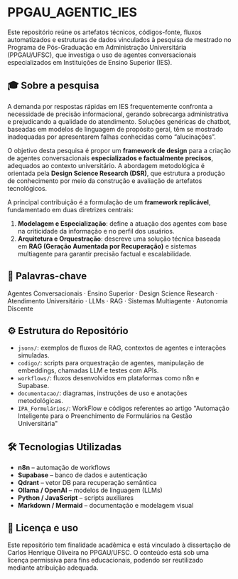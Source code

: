 # PPGAU_AGENTIC_IES

Este repositório reúne os artefatos técnicos, códigos-fonte, fluxos automatizados e estruturas de dados vinculados à pesquisa de mestrado no Programa de Pós-Graduação em Administração Universitária (PPGAU/UFSC), que investiga o uso de agentes conversacionais especializados em Instituições de Ensino Superior (IES).

## 🎓 Sobre a pesquisa

A demanda por respostas rápidas em IES frequentemente confronta a necessidade de precisão informacional, gerando sobrecarga administrativa e prejudicando a qualidade do atendimento. Soluções genéricas de chatbot, baseadas em modelos de linguagem de propósito geral, têm se mostrado inadequadas por apresentarem falhas conhecidas como “alucinações”.

O objetivo desta pesquisa é propor um **framework de design** para a criação de agentes conversacionais **especializados e factualmente precisos**, adequados ao contexto universitário. A abordagem metodológica é orientada pela **Design Science Research (DSR)**, que estrutura a produção de conhecimento por meio da construção e avaliação de artefatos tecnológicos.

A principal contribuição é a formulação de um **framework replicável**, fundamentado em duas diretrizes centrais:

1. **Modelagem e Especialização**: define a atuação dos agentes com base na criticidade da informação e no perfil dos usuários.
2. **Arquitetura e Orquestração**: descreve uma solução técnica baseada em **RAG (Geração Aumentada por Recuperação)** e sistemas multiagente para garantir precisão factual e escalabilidade.

## 🧠 Palavras-chave

Agentes Conversacionais · Ensino Superior · Design Science Research · Atendimento Universitário · LLMs · RAG · Sistemas Multiagente · Autonomia Discente

## ⚙️ Estrutura do Repositório

- `jsons/`: exemplos de fluxos de RAG, contextos de agentes e interações simuladas.
- `codigo/`: scripts para orquestração de agentes, manipulação de embeddings, chamadas LLM e testes com APIs.
- `workflows/`: fluxos desenvolvidos em plataformas como n8n e Supabase.
- `documentacao/`: diagramas, instruções de uso e anotações metodológicas.
- `IPA_Formulários/`: WorkFlow e códigos referentes ao artigo "Automação Inteligente para o Preenchimento de Formulários na Gestão Universitária"

## 🛠 Tecnologias Utilizadas

- **n8n** – automação de workflows
- **Supabase** – banco de dados e autenticação
- **Qdrant** – vetor DB para recuperação semântica
- **Ollama / OpenAI** – modelos de linguagem (LLMs)
- **Python / JavaScript** – scripts auxiliares
- **Markdown / Mermaid** – documentação e modelagem visual

## 📄 Licença e uso

Este repositório tem finalidade acadêmica e está vinculado à dissertação de Carlos Henrique Oliveira no PPGAU/UFSC. O conteúdo está sob uma licença permissiva para fins educacionais, podendo ser reutilizado mediante atribuição adequada.